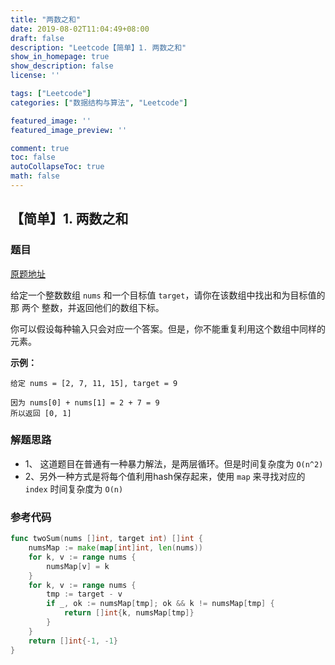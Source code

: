 ```yaml
---
title: "两数之和"
date: 2019-08-02T11:04:49+08:00
draft: false
description: "Leetcode【简单】1. 两数之和"
show_in_homepage: true
show_description: false
license: ''

tags: ["Leetcode"]
categories: ["数据结构与算法", "Leetcode"]

featured_image: ''
featured_image_preview: ''

comment: true
toc: false
autoCollapseToc: true
math: false
---
```


<!--more-->


## 【简单】1. 两数之和

### 题目

[原题地址](https://leetcode-cn.com/problems/two-sum)

给定一个整数数组 `nums` 和一个目标值 `target`，请你在该数组中找出和为目标值的那 两个 整数，并返回他们的数组下标。

你可以假设每种输入只会对应一个答案。但是，你不能重复利用这个数组中同样的元素。

**示例：**

```text
给定 nums = [2, 7, 11, 15], target = 9

因为 nums[0] + nums[1] = 2 + 7 = 9
所以返回 [0, 1]
```

### 解题思路

* 1、 这道题目在普通有一种暴力解法，是两层循环。但是时间复杂度为 `O(n^2)` 
* 2、另外一种方式是将每个值利用hash保存起来，使用 `map` 来寻找对应的 `index` 时间复杂度为 `O(n)` 

### 参考代码

```go
func twoSum(nums []int, target int) []int {
    numsMap := make(map[int]int, len(nums))
    for k, v := range nums {
        numsMap[v] = k
    }
    for k, v := range nums {
        tmp := target - v
        if _, ok := numsMap[tmp]; ok && k != numsMap[tmp] {
            return []int{k, numsMap[tmp]}
        }
    }
    return []int{-1, -1}
}
```

